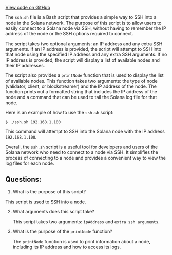 
[View code on GitHub](https://github.com/solana-labs/solana/blob/master/net/ssh.sh)

The `ssh.sh` file is a Bash script that provides a simple way to SSH into a node in the Solana network. The purpose of this script is to allow users to easily connect to a Solana node via SSH, without having to remember the IP address of the node or the SSH options required to connect.

The script takes two optional arguments: an IP address and any extra SSH arguments. If an IP address is provided, the script will attempt to SSH into that node using the specified IP address and any extra SSH arguments. If no IP address is provided, the script will display a list of available nodes and their IP addresses.

The script also provides a `printNode` function that is used to display the list of available nodes. This function takes two arguments: the type of node (validator, client, or blockstreamer) and the IP address of the node. The function prints out a formatted string that includes the IP address of the node and a command that can be used to tail the Solana log file for that node.

Here is an example of how to use the `ssh.sh` script:

```
$ ./ssh.sh 192.168.1.100
```

This command will attempt to SSH into the Solana node with the IP address `192.168.1.100`.

Overall, the `ssh.sh` script is a useful tool for developers and users of the Solana network who need to connect to a node via SSH. It simplifies the process of connecting to a node and provides a convenient way to view the log files for each node.
## Questions: 
 1. What is the purpose of this script?
   
   This script is used to SSH into a node.

2. What arguments does this script take?
   
   This script takes two arguments: `ipAddress` and `extra ssh arguments`.

3. What is the purpose of the `printNode` function?
   
   The `printNode` function is used to print information about a node, including its IP address and how to access its logs.